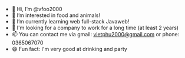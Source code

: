- 👋 Hi, I’m @vfoo2000
- 👀 I’m interested in food and animals!
- 🌱 I’m currently learning web full-stack Javaweb!
- 💞️ I'm looking for a company to work for a long time (at least 2 years)
- 📫 You can contact me via gmail: vietphu2000@gmail.com or phone: 0365067070
- 😄 Fun fact: I'm very good at drinking and party

<!---
vfoo2000/vfoo2000 is a ✨ special ✨ repository because its `README.md` (this file) appears on your GitHub profile.
You can click the Preview link to take a look at your changes.
--->
